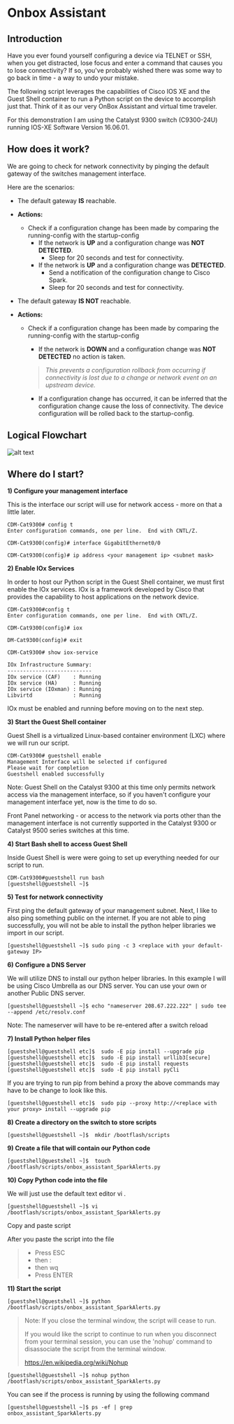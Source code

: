 # Onbox Assistant

## Introduction

Have you ever found yourself configuring a device via TELNET or SSH, when you get distracted, lose focus and enter a command that causes you to lose connectivity? If so, you've probably wished there was some way to go back in time - a way to undo your mistake.  

The following script leverages the capabilities of Cisco IOS XE and the Guest Shell container to run a Python script on the device to accomplish just that. Think of it as our very OnBox Assistant and virtual time traveler.

For this demonstration I am using the Catalyst 9300 switch (C9300-24U) running IOS-XE Software Version 16.06.01.


## How does it work?

We are going to check for network connectivity by pinging the default gateway of the switches management interface.

Here are the scenarios:
 
* The default gateway **IS** reachable. 
 - **Actions:** 
 
      - Check if a configuration change has been made by comparing the running-config with the startup-config
           - If the network is **UP** and a configuration change was **NOT DETECTED**. 
               - Sleep for 20 seconds and test for connectivity.
           - If the network is **UP** and a configuration change was **DETECTED**. 
               - Send a notification of the configuration change to Cisco Spark.
               - Sleep for 20 seconds and test for connectivity.

* The default gateway **IS NOT** reachable. 
 - **Actions:** 
 
     - Check if a configuration change has been made by comparing the running-config with the startup-config 

       - If the network is **DOWN** and a configuration change was **NOT DETECTED** no action is taken. 
        > _This prevents a configuration rollback from occurring if connectivity is lost due to a change or network event on an upstream device._

       - If a configuration change has occurred, it can be inferred that the configuration change cause the loss of connectivity. The device configuration will be rolled back to the startup-config. 
 

## Logical Flowchart
![alt text][logo]

[logo]: https://github.com/clintmann/onbox_assistant/blob/master/OnBox_Flowchart.gif "Logic Flowchart"


## Where do I start?

**1) Configure your management interface**

This is the interface our script will use for network access - more on that a little later.

```
CDM-Cat9300# config t
Enter configuration commands, one per line.  End with CNTL/Z.

CDM-Cat9300(config)# interface GigabitEthernet0/0

CDM-Cat9300(config)# ip address <your management ip> <subnet mask>
```

**2) Enable IOx Services**

In order to host our Python script in the Guest Shell container, we must first enable the IOx services. IOx is a framework developed by Cisco that provides the capability to host applications on the network device. 


```
CDM-Cat9300#config t
Enter configuration commands, one per line.  End with CNTL/Z.

CDM-Cat9300(config)# iox

DM-Cat9300(config)# exit

CDM-Cat9300# show iox-service 

IOx Infrastructure Summary:
---------------------------
IOx service (CAF)    : Running 
IOx service (HA)     : Running 
IOx service (IOxman) : Running 
Libvirtd             : Running 
``` 
IOx must be enabled and running before moving on to the next step. 

**3) Start the Guest Shell container**

Guest Shell is a virtualized Linux-based container environment (LXC) where we will run our script. 

```
CDM-Cat9300# guestshell enable
Management Interface will be selected if configured
Please wait for completion
Guestshell enabled successfully
```
Note:
Guest Shell on the Catalyst 9300 at this time only permits network access via the management interface, so if you haven't configure your management interface yet, now is the time to do so. 

Front Panel networking - or access to the network via ports other than the management interface is not currently supported in the Catalyst 9300 or Catalyst 9500 series switches at this time. 

**4) Start Bash shell to access Guest Shell**

Inside Guest Shell is were were going to set up everything needed for our script to run. 

```
CDM-Cat9300#guestshell run bash
[guestshell@guestshell ~]$ 
```
**5) Test for network connectivity**

First ping the default gateway of your management subnet. Next, I like to also ping something public on the internet. 
If you are not able to ping successfully, you will not be able to install the python helper libraries we import in our script.

```
[guestshell@guestshell ~]$ sudo ping -c 3 <replace with your default-gateway IP>
```

**6) Configure a DNS Server**

We will utilize DNS to install our python helper libraries. 
In this example I will be using Cisco Umbrella as our DNS server. You can use your own or another Public DNS server.

```
[guestshell@guestshell ~]$ echo "nameserver 208.67.222.222" | sudo tee --append /etc/resolv.conf
```

Note: The nameserver will have to be re-entered after a switch reload

**7) Install Python helper files** 

```
[guestshell@guestshell etc]$  sudo -E pip install --upgrade pip
[guestshell@guestshell etc]$  sudo -E pip install urllib3[secure]
[guestshell@guestshell etc]$  sudo -E pip install requests
[guestshell@guestshell etc]$  sudo -E pip install pyCli
```
If you are trying to run pip from behind a proxy the above commands may have to be change to look like this. 
```
[guestshell@guestshell etc]$  sudo pip --proxy http://<replace with your proxy> install --upgrade pip
```

**8) Create a directory on the switch to store scripts**


```
[guestshell@guestshell ~]$  mkdir /bootflash/scripts
```

**9) Create a file that will contain our Python code**

```
[guestshell@guestshell ~]$  touch /bootflash/scripts/onbox_assistant_SparkAlerts.py
```

**10) Copy Python code into the file**

We will just use the default text editor vi . 

```
[guestshell@guestshell ~]$ vi /bootflash/scripts/onbox_assistant_SparkAlerts.py

```
Copy and paste script


After you paste the script into the file
> * Press ESC 
> * then : 
> * then wq 
> * Press ENTER

**11) Start the script**

```
[guestshell@guestshell ~]$ python /bootflash/scripts/onbox_assistant_SparkAlerts.py
```
> Note: If you close the terminal window, the script will cease to run. 
> 
> If you would like the script to continue to run when you disconnect from your terminal session, you can use the 'nohup' command to disassociate the script from the terminal window. 
> 
> https://en.wikipedia.org/wiki/Nohup
> 

```
[guestshell@guestshell ~]$ nohup python /bootflash/scripts/onbox_assistant_SparkAlerts.py
```

You can see if the process is running by using the following command 

```
[guestshell@guestshell ~]$ ps -ef | grep onbox_assistant_SparkAlerts.py
```
